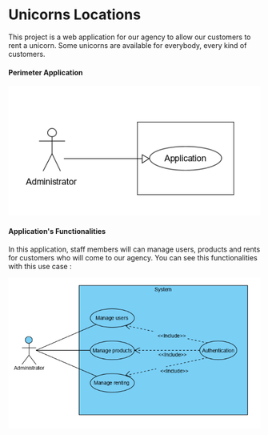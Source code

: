 # Unicorns Locations 

This project is a web application for our agency to allow our customers to rent a unicorn.
Some unicorns are available for everybody, every kind of customers.

#### Perimeter Application 

![perimeter-application-screen](assets/perimeter-application-screen.png)

#### Application's Functionalities

In this application, staff members will can manage users, products and rents for customers who will come to our agency. You can see this functionalities with this use case : 

![use-case](assets/use-case.png)
